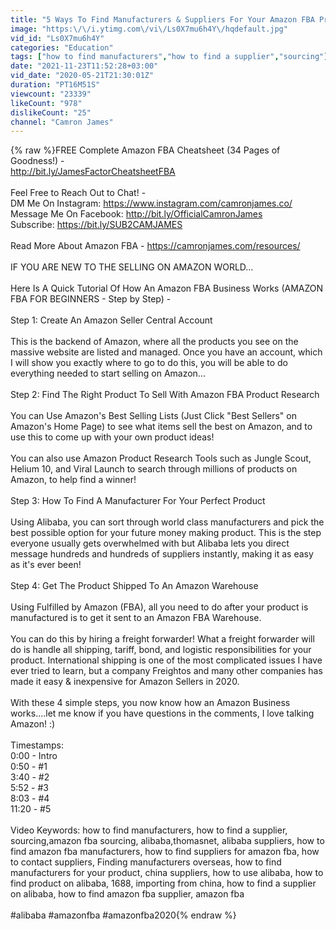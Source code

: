 ```yaml
---
title: "5 Ways To Find Manufacturers & Suppliers For Your Amazon FBA Product (And No, It’s NOT ALIBABA!)"
image: "https:\/\/i.ytimg.com\/vi\/Ls0X7mu6h4Y\/hqdefault.jpg"
vid_id: "Ls0X7mu6h4Y"
categories: "Education"
tags: ["how to find manufacturers","how to find a supplier","sourcing"]
date: "2021-11-23T11:52:28+03:00"
vid_date: "2020-05-21T21:30:01Z"
duration: "PT16M51S"
viewcount: "23339"
likeCount: "978"
dislikeCount: "25"
channel: "Camron James"
---
```

{% raw %}FREE Complete Amazon FBA Cheatsheet (34 Pages of Goodness!) -<br /><a rel="nofollow" target="blank" href="http://bit.ly/JamesFactorCheatsheetFBA">http://bit.ly/JamesFactorCheatsheetFBA</a><br /><br />Feel Free to Reach Out to Chat! - <br />DM Me On Instagram: <a rel="nofollow" target="blank" href="https://www.instagram.com/camronjames.co/">https://www.instagram.com/camronjames.co/</a><br />Message Me On Facebook: <a rel="nofollow" target="blank" href="http://bit.ly/OfficialCamronJames">http://bit.ly/OfficialCamronJames</a><br />Subscribe: <a rel="nofollow" target="blank" href="https://bit.ly/SUB2CAMJAMES">https://bit.ly/SUB2CAMJAMES</a><br /><br />Read More About Amazon FBA - <a rel="nofollow" target="blank" href="https://camronjames.com/resources/">https://camronjames.com/resources/</a><br /><br />IF YOU ARE NEW TO THE SELLING ON AMAZON WORLD…<br /><br />Here Is A Quick Tutorial Of How An Amazon FBA Business Works (AMAZON FBA FOR BEGINNERS - Step by Step) -<br /><br />Step 1: Create An Amazon Seller Central Account<br /><br />This is the backend of Amazon, where all the products you see on the massive website are listed and managed. Once you have an account, which I will show you exactly where to go to do this,  you will be able to do everything needed to start selling on Amazon...<br /><br />Step 2: Find The Right Product To Sell With Amazon FBA Product Research<br /><br />You can Use Amazon's Best Selling Lists (Just Click &quot;Best Sellers&quot; on Amazon's Home Page) to see what items sell the best on Amazon, and to use this to come up with your own product ideas!<br /><br />You can also use Amazon Product Research Tools such as Jungle Scout, Helium 10, and Viral Launch to search through millions of products on Amazon, to help find a winner!<br /><br />Step 3: How To Find A Manufacturer For Your Perfect Product<br /><br />Using Alibaba, you can sort through world class manufacturers and pick the best possible option for your future money making product. This is the step everyone usually gets overwhelmed with but Alibaba lets you direct message hundreds and hundreds of suppliers instantly, making it as easy as it's ever been!<br /><br />Step 4: Get The Product Shipped To An Amazon Warehouse<br /><br />Using Fulfilled by Amazon (FBA), all you need to do after your product is manufactured is to get it sent to an Amazon FBA Warehouse.<br /><br />You can do this by hiring a freight forwarder! What a freight forwarder will do is handle all shipping, tariff, bond, and logistic responsibilities for your product. International shipping is one of the most complicated issues I have ever tried to learn, but a company Freightos and many other companies has made it easy &amp; inexpensive for Amazon Sellers in 2020.<br /><br />With these 4 simple steps, you now know how an Amazon Business works....let me know if you have questions in the comments, I love talking Amazon! :) <br /><br />Timestamps:<br />0:00 - Intro<br />0:50 - #1<br />3:40 - #2<br />5:52 - #3<br />8:03 - #4<br />11:20 - #5<br /><br />Video Keywords: how to find manufacturers, how to find a supplier, sourcing,amazon fba sourcing, alibaba,thomasnet, alibaba suppliers, how to find amazon fba manufacturers, how to find suppliers for amazon fba, how to contact suppliers, Finding manufacturers overseas, how to find manufacturers for your product, china suppliers, how to use alibaba, how to find product on alibaba, 1688, importing from china, how to find a supplier on alibaba, how to find amazon fba supplier, amazon fba<br /><br />#alibaba #amazonfba #amazonfba2020{% endraw %}
